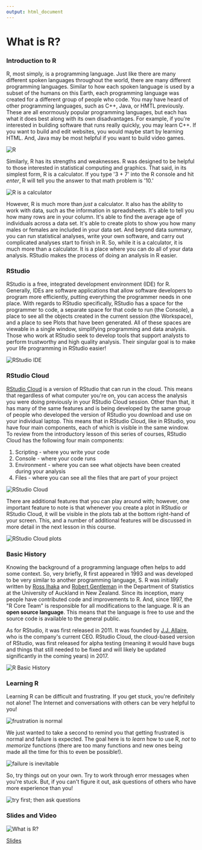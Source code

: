 ```yaml
---
output: html_document
---
```




# What is R?

### Introduction to R

R, most simply, is a programming language. Just like there are many different spoken languages throughout the world, there are many different programming languages. Similar to how each spoken language is used by a subset of the humans on this Earth, each programming language was created for a different group of people who code. You may have heard of other programming languages, such as C++, Java, or HMTL previously. These are all enormously popular programming languages, but each has what it does best along with its own disadvantages. For example, if you're interested in building software that runs really quickly, you may learn C++. If you want to build and edit websites, you would maybe start by learning HTML. And, Java may be most helpful if you want to build video games.

![R](https://docs.google.com/presentation/d/1-GwpqNvTqNtobrgF-o0SCD0SvUwlv1b_MYF8QnyMHJk/export/png?id=1-GwpqNvTqNtobrgF-o0SCD0SvUwlv1b_MYF8QnyMHJk&pageid=g30e52257b9_0_7)

Similarly, R has its strengths and weaknesses. R was designed to be helpful to those interested in statistical computing and graphics. That said, in its simplest form, R is a calculator. If you type '3 + 7' into the R console and hit _enter_, R will tell you the answer to that math problem is '10.'

![R is a calculator](https://docs.google.com/presentation/d/1-GwpqNvTqNtobrgF-o0SCD0SvUwlv1b_MYF8QnyMHJk/export/png?id=1-GwpqNvTqNtobrgF-o0SCD0SvUwlv1b_MYF8QnyMHJk&pageid=g30e52257b9_0_12)

However, R is much more than *just* a calculator. It also has the ability to work with data, such as the information in spreadsheets. It's able to tell you how many rows are in your column. It's able to find the average age of individuals across a data set. It's able to create plots to show you how many males or females are included in your data set. And beyond data summary, you can run statistical analyses, write your own software, and carry out complicated analyses start to finish in R. So, while it is a calculator, it is much more than a calculator. It is a place where you can do all of your data analysis. RStudio makes the process of doing an analysis in R easier.

### RStudio

RStudio is a free, integrated development environment (IDE) for R. Generally, IDEs are software applications that allow software developers to program more efficiently, putting everything the programmer needs in one place. With regards to RStudio specifically, RStudio has a space for the programmer to code, a separate space for that code to run (the Console), a place to see all the objects created in the current session (the Workspace), and a place to see Plots that have been generated. All of these spaces are viewable in a single window, simplifying programming and data analysis. Those who work at RStudio seek to develop tools that support analysts to perform trustworthy and high quality analysis. Their singular goal is to make your life programming in RStudio easier!


![RStudio IDE](https://docs.google.com/presentation/d/1-GwpqNvTqNtobrgF-o0SCD0SvUwlv1b_MYF8QnyMHJk/export/png?id=1-GwpqNvTqNtobrgF-o0SCD0SvUwlv1b_MYF8QnyMHJk&pageid=g2bfdb07292_0_151)

### RStudio Cloud

[RStudio Cloud](rstudio.cloud) is a version of RStudio that can run in the cloud. This means that regardless of what computer you're on, you can access the analysis you were doing previously in your RStudio Cloud session. Other than that, it has many of the same features and is being developed by the same group of people who developed the version of RStudio you download and use on your individual laptop. This means that in RStudio Cloud, like in RStudio, you have four main components, each of which is visible in the same window. To review from the introductory lesson of this series of courses, RStudio Cloud has the following four main components:

1. Scripting - where you write your code
2. Console - where your code runs
3. Environment - where you can see what objects have been created during your analysis
4. Files - where you can see all the files that are part of your project

![RStudio Cloud](https://docs.google.com/presentation/d/1-GwpqNvTqNtobrgF-o0SCD0SvUwlv1b_MYF8QnyMHJk/export/png?id=1-GwpqNvTqNtobrgF-o0SCD0SvUwlv1b_MYF8QnyMHJk&pageid=g30e52257b9_0_21)

There are additional features that you can play around with; however, one important feature to note is that whenever you create a plot in RStudio or RStudio Cloud, it will be visible in the plots tab at the bottom right-hand of your screen. This, and a number of additional features will be discussed in more detail in the next lesson in this course.


![RStudio Cloud plots](https://docs.google.com/presentation/d/1-GwpqNvTqNtobrgF-o0SCD0SvUwlv1b_MYF8QnyMHJk/export/png?id=1-GwpqNvTqNtobrgF-o0SCD0SvUwlv1b_MYF8QnyMHJk&pageid=g30e52257b9_0_77)

### Basic History

Knowing the background of a programming language often helps to add some context. So, very briefly, R first appeared in 1993 and was developed to be very similar to another programming language, S. R was initially written by [Ross Ihaka](https://www.stat.auckland.ac.nz/~ihaka/) and [Robert Gentleman](https://www.linkedin.com/in/robert-gentleman-06845098/) in the Department of Statistics at the University of Auckland in New Zealand. Since its inception, many people have contributed code and improvements to R. And, since 1997, the "R Core Team" is responsible for all modifications to the language. R is an **open source language**. This means that the language is free to use and the source code is available to the general public.

As for RStudio, it was first released in 2011. It was founded by [J.J. Allaire](https://www.linkedin.com/in/jjallaire/), who is the company's current CEO. RStudio Cloud, the cloud-based version of RStudio, was first released for alpha testing (meaning it would have bugs and things that still needed to be fixed and will likely be updated significantly in the coming years) in 2017.


![R Basic History](https://docs.google.com/presentation/d/1-GwpqNvTqNtobrgF-o0SCD0SvUwlv1b_MYF8QnyMHJk/export/png?id=1-GwpqNvTqNtobrgF-o0SCD0SvUwlv1b_MYF8QnyMHJk&pageid=g30e52257b9_0_166)

### Learning R

Learning R can be difficult and frustrating. If you get stuck, you're definitely not alone! The Internet and conversations with others can be very helpful to you!

![frustration is normal](https://docs.google.com/presentation/d/1-GwpqNvTqNtobrgF-o0SCD0SvUwlv1b_MYF8QnyMHJk/export/png?id=1-GwpqNvTqNtobrgF-o0SCD0SvUwlv1b_MYF8QnyMHJk&pageid=g41ea14c347_0_76)

We just wanted to take a second to remind you that getting frustrated is normal and failure is expected. The goal here is to *learn* how to use R, *not* to *memorize* functions (there are too many functions and new ones being made all the time for this to even be possible!).

![failure is inevitable](https://docs.google.com/presentation/d/1-GwpqNvTqNtobrgF-o0SCD0SvUwlv1b_MYF8QnyMHJk/export/png?id=1-GwpqNvTqNtobrgF-o0SCD0SvUwlv1b_MYF8QnyMHJk&pageid=g41ea14c347_0_152)

So, try things out on your own. Try to work through error messages when you're stuck. But, if you can't figure it out, ask questions of others who have more experience than you!

![try first; then ask questions](https://docs.google.com/presentation/d/1-GwpqNvTqNtobrgF-o0SCD0SvUwlv1b_MYF8QnyMHJk/export/png?id=1-GwpqNvTqNtobrgF-o0SCD0SvUwlv1b_MYF8QnyMHJk&pageid=g41ea14c347_0_0)


### Slides and Video

![What is R?](https://youtu.be/zdS-7wfGRso)

[Slides](https://docs.google.com/presentation/d/1-GwpqNvTqNtobrgF-o0SCD0SvUwlv1b_MYF8QnyMHJk/edit?usp=sharing)
